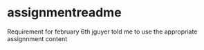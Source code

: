 # assignmentreadme
Requirement for february 6th
jguyer told me to use the appropriate assignnment content
